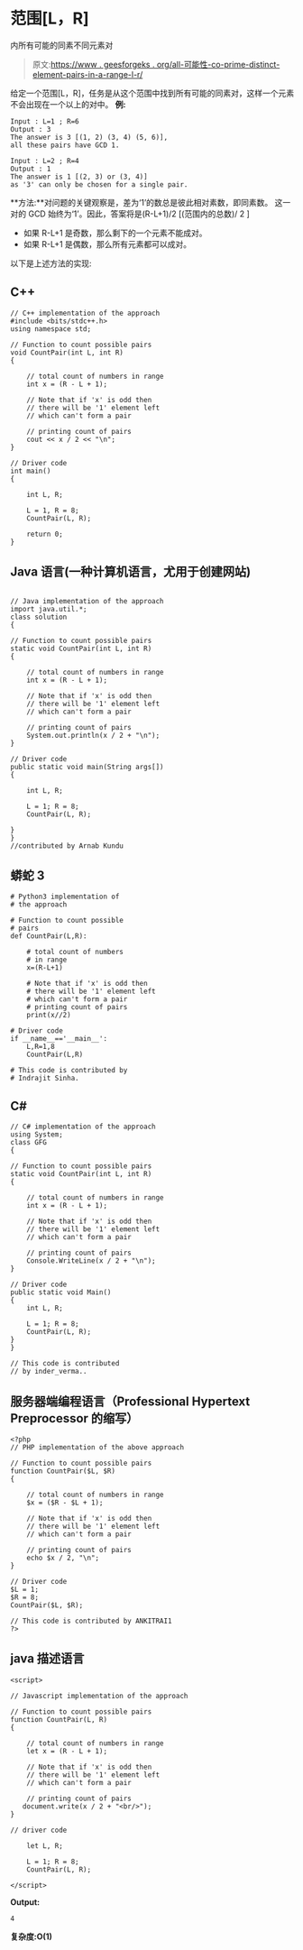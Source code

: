 # 范围[L，R]

内所有可能的同素不同元素对

> 原文:[https://www . geesforgeks . org/all-可能性-co-prime-distinct-element-pairs-in-a-range-l-r/](https://www.geeksforgeeks.org/all-possible-co-prime-distinct-element-pairs-within-a-range-l-r/)

给定一个范围[L，R]，任务是从这个范围中找到所有可能的同素对，这样一个元素不会出现在一个以上的对中。
**例:**

```
Input : L=1 ; R=6
Output : 3
The answer is 3 [(1, 2) (3, 4) (5, 6)], 
all these pairs have GCD 1.

Input : L=2 ; R=4
Output : 1
The answer is 1 [(2, 3) or (3, 4)] 
as '3' can only be chosen for a single pair.
```

**方法:**对问题的关键观察是，差为‘1’的数总是彼此相对素数，即同素数。
这一对的 GCD 始终为‘1’。因此，答案将是(R-L+1)/2 [(范围内的总数)/ 2 ]

*   如果 R-L+1 是奇数，那么剩下的一个元素不能成对。
*   如果 R-L+1 是偶数，那么所有元素都可以成对。

以下是上述方法的实现:

## C++

```
// C++ implementation of the approach
#include <bits/stdc++.h>
using namespace std;

// Function to count possible pairs
void CountPair(int L, int R)
{

    // total count of numbers in range
    int x = (R - L + 1);

    // Note that if 'x' is odd then
    // there will be '1' element left
    // which can't form a pair

    // printing count of pairs
    cout << x / 2 << "\n";
}

// Driver code
int main()
{

    int L, R;

    L = 1, R = 8;
    CountPair(L, R);

    return 0;
}
```

## Java 语言(一种计算机语言，尤用于创建网站)

```

// Java implementation of the approach
import java.util.*;
class solution
{

// Function to count possible pairs
static void CountPair(int L, int R)
{

    // total count of numbers in range
    int x = (R - L + 1);

    // Note that if 'x' is odd then
    // there will be '1' element left
    // which can't form a pair

    // printing count of pairs
    System.out.println(x / 2 + "\n");
}

// Driver code
public static void main(String args[])
{

    int L, R;

    L = 1; R = 8;
    CountPair(L, R);

}
}
//contributed by Arnab Kundu
```

## 蟒蛇 3

```
# Python3 implementation of
# the approach

# Function to count possible
# pairs
def CountPair(L,R):

    # total count of numbers
    # in range
    x=(R-L+1)

    # Note that if 'x' is odd then
    # there will be '1' element left
    # which can't form a pair
    # printing count of pairs
    print(x//2)

# Driver code
if __name__=='__main__':
    L,R=1,8
    CountPair(L,R)

# This code is contributed by
# Indrajit Sinha.
```

## C#

```
// C# implementation of the approach
using System;
class GFG
{

// Function to count possible pairs
static void CountPair(int L, int R)
{

    // total count of numbers in range
    int x = (R - L + 1);

    // Note that if 'x' is odd then
    // there will be '1' element left
    // which can't form a pair

    // printing count of pairs
    Console.WriteLine(x / 2 + "\n");
}

// Driver code
public static void Main()
{
    int L, R;

    L = 1; R = 8;
    CountPair(L, R);
}
}

// This code is contributed
// by inder_verma..
```

## 服务器端编程语言（Professional Hypertext Preprocessor 的缩写）

```
<?php
// PHP implementation of the above approach

// Function to count possible pairs
function CountPair($L, $R)
{

    // total count of numbers in range
    $x = ($R - $L + 1);

    // Note that if 'x' is odd then
    // there will be '1' element left
    // which can't form a pair

    // printing count of pairs
    echo $x / 2, "\n";
}

// Driver code
$L = 1;
$R = 8;
CountPair($L, $R);

// This code is contributed by ANKITRAI1
?>
```

## java 描述语言

```
<script>

// Javascript implementation of the approach

// Function to count possible pairs
function CountPair(L, R)
{

    // total count of numbers in range
    let x = (R - L + 1);

    // Note that if 'x' is odd then
    // there will be '1' element left
    // which can't form a pair

    // printing count of pairs
   document.write(x / 2 + "<br/>");
}

// driver code

    let L, R;

    L = 1; R = 8;
    CountPair(L, R);

</script>
```

**Output:** 

```
4
```

**复杂度:O(1)**